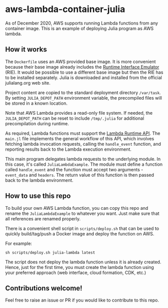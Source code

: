 # aws-lambda-container-julia

As of December 2020, AWS supports running Lambda functions from any container image.
This is an example of deploying Julia program as AWS lambda.

## How it works

The `Dockerfile` uses an AWS provided base image. It is more convenient because their
base image already includes the 
[Runtime Interface Emulator](https://docs.aws.amazon.com/lambda/latest/dg/runtimes-images.html#runtimes-test-emulator) (RIE).  It would be possible
to use a different base image but then the RIE has to be installed separately.
Julia is downloaded and installed from the official julialang.org web site.

Project content are copied to the standard deployment directory `/var/task`. 
By setting `JULIA_DEPOT_PATH` environment variable, the precompiled files 
will be stored in a known location. 

Note that AWS Lambda provides a read-only file system. If needed, the `JULIA_DEPOT_PATH`
can be reset to include `/tmp/.julia` for additional precompilation during runtime.

As required, Lambda functions must support the 
[Lambda Runtime API](https://docs.aws.amazon.com/lambda/latest/dg/runtimes-api.html).
The `main.jl` file implements the general workflow of this API, which involves
fetching lambda invocation requests, calling the `handle_event` function,
and reporting results back to the Lambda execution environment.  

This main program delegates lambda requests to the underlying module. In this case,
it's called `JuliaLambdaExample`. The module must define a function called
`handle_event` and the function must accept two arguments - `event_data` and `headers`.
The return value of this function is then passed back to the lambda environment.

## How to use this repo

To build your own AWS Lambda function, you can copy this repo and rename the
`JuliaLambdaExample` to whatever you want. Just make sure that all references
are renamed properly.

There is a convenient shell script in `scripts/deploy.sh` that can be used to
quickly build/tag/push a Docker image and deploy the function on AWS. 

For example:
```
sh scripts/deploy.sh julia-lambda latest
```

The script does not deploy the lambda function unless it is already created.
Hence, just for the first time, you must create the lambda function using
your preferred approach (web interface, cloud formation, CDK, etc.)

## Contributions welcome!

Feel free to raise an issue or PR if you would like to contribute to this
repo.

